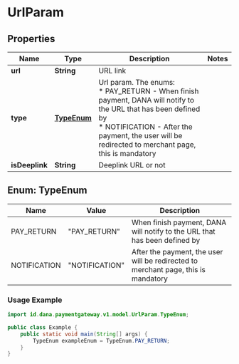 

# UrlParam


## Properties

| Name | Type | Description | Notes |
|------------ | ------------- | ------------- | -------------|
|**url** | **String** | URL link |  |
|**type** | [**TypeEnum**](#TypeEnum) | Url param. The enums:<br> * PAY_RETURN - When finish payment, DANA will notify to the URL that has been defined by<br> * NOTIFICATION - After the payment, the user will be redirected to merchant page, this is mandatory<br>  |  |
|**isDeeplink** | **String** | Deeplink URL or not |  |


<a name="TypeEnum"></a>
## Enum: TypeEnum

| Name | Value | Description |
| ---- | ----- | ----------- |
| PAY_RETURN | "PAY_RETURN" | When finish payment, DANA will notify to the URL that has been defined by |
| NOTIFICATION | "NOTIFICATION" | After the payment, the user will be redirected to merchant page, this is mandatory |

### Usage Example
```java
import id.dana.paymentgateway.v1.model.UrlParam.TypeEnum;

public class Example {
    public static void main(String[] args) {
        TypeEnum exampleEnum = TypeEnum.PAY_RETURN;
    }
}
```



